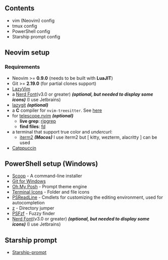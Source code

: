 ## Contents

- vim (Neovim) config
- tmux config
- PowerShell config
- Starship prompt config

## Neovim setup

### Requirements

- Neovim >= **0.9.0** (needs to be built with **LuaJIT**)
- Git >= **2.19.0** (for partial clones support)
- [LazyVim](https://www.lazyvim.org/)
- a [Nerd Font](https://www.nerdfonts.com/)(v3.0 or greater) **_(optional, but
  needed to display some icons)_** (I use Jetbrains)
- [lazygit](https://github.com/jesseduffield/lazygit) **_(optional)_**
- a **C** compiler for `nvim-treesitter`.
  See [here](https://github.com/nvim-treesitter/nvim-treesitter#requirements)
- for [telescope.nvim](https://github.com/nvim-telescope/telescope.nvim)
  **_(optional)_**
  - **live grep**: [ripgrep](https://github.com/BurntSushi/ripgrep)
  - **find files**: [fd](https://github.com/sharkdp/fd)
- a terminal that support true color and _undercurl_:
  - [iterm2](https://iterm2.com/) **_(Macos)_** I use iterm2 but [ kitty,
    wezterm, alacritty ] can be used
- [Catppuccin](https://github.com/catppuccin/nvim)

## PowerShell setup (Windows)

- [Scoop](https://scoop.sh/) - A command-line installer
- [Git for Windows](https://gitforwindows.org/)
- [Oh My Posh](https://ohmyposh.dev/) - Prompt theme engine
- [Terminal Icons](https://github.com/devblackops/Terminal-Icons) - Folder and
  file icons
- [PSReadLine](https://docs.microsoft.com/en-us/powershell/module/psreadline/) -
  Cmdlets for customizing the editing environment, used for autocompletion
- [z](https://www.powershellgallery.com/packages/z) - Directory jumper
- [PSFzf](https://github.com/kelleyma49/PSFzf) - Fuzzy finder
- [Nerd Font](https://www.nerdfonts.com/)(v3.0 or greater) **_(optional, but
  needed to display some icons)_** (I use Jetbrains)

## Starship prompt

- [Starship-prompt](https://starship.rs/)
